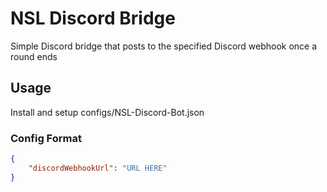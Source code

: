 # NSL Discord Bridge
Simple Discord bridge that posts to the specified Discord webhook once a round ends

## Usage
Install and setup configs/NSL-Discord-Bot.json

### Config Format
```json
{
    "discordWebhookUrl": "URL HERE"
}
```
